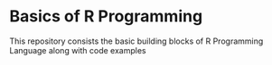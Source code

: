 # Basics of R Programming

This repository consists the basic building blocks of R Programming Language along with code examples
